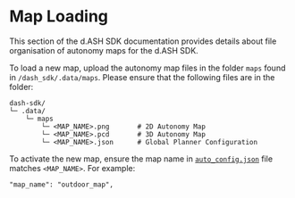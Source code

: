 # Map Loading

This section of the d.ASH SDK documentation provides details about file organisation of autonomy maps for the d.ASH SDK. 

To load a new map, upload the autonomy map files in the folder `maps` found in `/dash_sdk/.data/maps`. Please ensure that the following files are in the folder:

```
dash-sdk/
└─ .data/
    └─ maps
        └─ <MAP_NAME>.png       # 2D Autonomy Map
        └─ <MAP_NAME>.pcd       # 3D Autonomy Map
        └─ <MAP_NAME>.json      # Global Planner Configuration
```


To activate the new map, ensure the map name in [`auto_config.json`](/sdk-config/auto-config) file matches `<MAP_NAME>`. For example: 

```
"map_name": "outdoor_map",
```